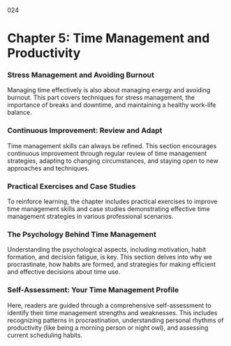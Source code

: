 024

# **Chapter 5: Time Management and Productivity**


### ****Stress Management and Avoiding Burnout****

Managing time effectively is also about managing energy and
avoiding burnout. This part covers techniques for stress management, the
importance of breaks and downtime, and maintaining a healthy work-life balance.

### ****Continuous Improvement: Review and Adapt****

Time management skills can always be refined. This section
encourages continuous improvement through regular review of time management
strategies, adapting to changing circumstances, and staying open to new
approaches and techniques.

### ****Practical Exercises and Case Studies****

To reinforce learning, the chapter includes practical
exercises to improve time management skills and case studies demonstrating
effective time management strategies in various professional scenarios.


### ****The Psychology Behind Time Management****

Understanding the psychological aspects, including
motivation, habit formation, and decision fatigue, is key. This section delves
into why we procrastinate, how habits are formed, and strategies for making
efficient and effective decisions about time use.

### ****Self-Assessment: Your Time Management Profile****

Here, readers are guided through a comprehensive
self-assessment to identify their time management strengths and weaknesses.
This includes recognizing patterns in procrastination, understanding personal
rhythms of productivity (like being a morning person or night owl), and
assessing current scheduling habits.
